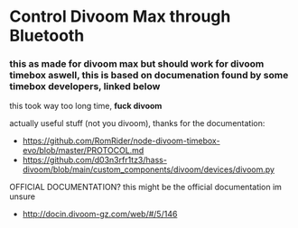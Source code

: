 #  Control Divoom Max through Bluetooth
### this as made for divoom max but should work for divoom timebox aswell, this is based on documenation found by some timebox developers, linked below


this took way too long time, **fuck divoom**

actually useful stuff (not you divoom), thanks for the documentation:  
- https://github.com/RomRider/node-divoom-timebox-evo/blob/master/PROTOCOL.md  
- https://github.com/d03n3rfr1tz3/hass-divoom/blob/main/custom_components/divoom/devices/divoom.py

OFFICIAL DOCUMENTATION? this might be the official documentation im unsure
- http://docin.divoom-gz.com/web/#/5/146
